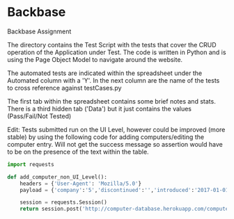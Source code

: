 # Backbase

Backbase Assignment

The directory contains the Test Script with the tests that cover the CRUD operation of the Application under Test.
The code is written in Python and is using the Page Object Model to navigate around the website.

The automated tests are indicated within the spreadsheet under the Automated column with a 'Y'. In the next column are the name of the tests to cross reference against testCases.py

The first tab within the spreadsheet contains some brief notes and stats.
There is a third hidden tab ('Data') but it just contains the values (Pass/Fail/Not Tested)


Edit: Tests submitted run on the UI Level, however could be improved (more stable) by using the following code for adding computers/editing the computer entry. Will not get the success message so assertion would have to be on the presence of the text within the table.

```python
import requests

def add_computer_non_UI_Level():
    headers = {'User-Agent': 'Mozilla/5.0'}
    payload = {'company':'5','discontinued':'','introduced':'2017-01-01','name':'Computer added using requests Library - More stable than testing on the UI level'}

    session = requests.Session()
    return session.post('http://computer-database.herokuapp.com/computers/new',headers=headers,data=payload)
```
